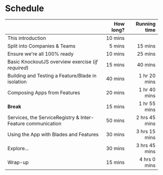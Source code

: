 # Schedule

|                                                             | How long?       | Running time  |
| ------------------                                          | -------------:  | -------------:|
| This introduction                                           | 10 mins         |               |
| Split into Companies & Teams                                | 5 mins          | 15 mins       |
| Ensure we're all 100% ready                                 | 10 mins         | 25 mins       |
| Basic KnockoutJS overview exercise (*if required*)          | 15 mins         | 40 mins       |
| Building and Testing a Feature/Blade in isolation           | 40 mins         | 1 hr 20 mins  |
| Composing Apps from Features                                | 20 mins         | 1 hr 40 mins  |
| **Break**                                                   | 15 mins         | 1 hr 55 mins  |
| Services, the ServiceRegistry & Inter-Feature communication | 50 mins         | 2 hrs 45 mins |
| Using the App with Blades and Features                      | 30 mins         | 3 hrs 15 mins |
| Explore...                                                  | 30 mins         | 3 hrs 45 mins |
| Wrap-up                                                     | 15 mins         | 4 hrs 0 mins  |
